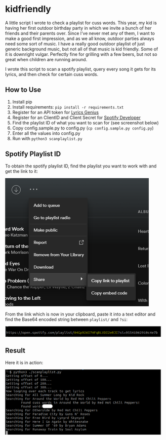 # kidfriendly
A little script I wrote to check a playlist for cuss words. This year, my kid is having her first outdoor birthday party in which we invite a bunch of her friends and their parents over. Since I've never met any of them, I want to make a good first impression, and as we all know, outdoor parties always need some sort of music. I have a really good outdoor playlist of just generic background music, but not all of that music is kid friendly. Some of it is downright vulgar. Perfectly fine for grilling with a few beers, but not so great when children are running around.

I wrote this script to scan a spotify playlist, query every song it gets for its lyrics, and then check for certain cuss words.

## How to Use

 1. Install pip
 2. Install requirements: `pip install -r requirements.txt`
 3. Register for an API token for [Lyrics Genius](https://genius.com/api-clients)
 4. Register for an ClientID and Client Secret for [Spotify Developer](https://developer.spotify.com/)
 5. Find the playlist ID of what you want to scan for (see screenshot below)
 6. Copy config.sample.py to config.py (`cp config.sample.py config.py`)
 7. Enter all the values into config.py
 8. Run with `python3 scanplaylist.py`


## Spotify Playlist ID

To obtain the spotify playlist ID, find the playlist you want to work with and get the link to it:

![Copy Link](img/spotify-copylink.png)

From the link which is now in your clipboard, paste it into a text editor and find the Base64 encoded string between `playlist/` and `?si`:

![Playlist ID](img/spotifyplaylist.png)

## Result

Here it is in action:

![Working](img/workingkidfriendly.png)
